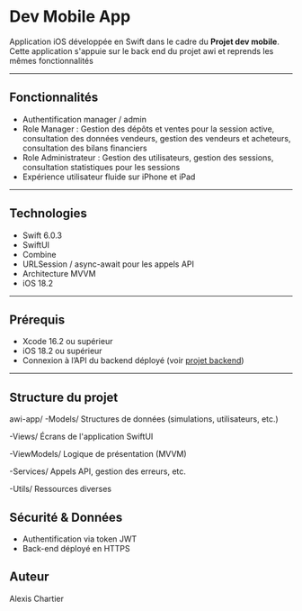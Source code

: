 # Dev Mobile App

Application iOS développée en Swift dans le cadre du **Projet dev mobile**.  
Cette application s'appuie sur le back end du projet awi et reprends les mêmes fonctionnalités

---

## Fonctionnalités

- Authentification manager / admin
- Role Manager : Gestion des dépôts et ventes pour la session active, consultation des données vendeurs, gestion des vendeurs et acheteurs, consultation des bilans financiers
- Role Administrateur : Gestion des utilisateurs, gestion des sessions, consultation statistiques pour les sessions 
- Expérience utilisateur fluide sur iPhone et iPad

---

## Technologies

- Swift 6.0.3
- SwiftUI
- Combine
- URLSession / async-await pour les appels API
- Architecture MVVM
- iOS 18.2

---

## Prérequis

- Xcode 16.2 ou supérieur
- iOS 18.2 ou supérieur
- Connexion à l’API du backend déployé (voir [projet backend](https://github.com/AlexisChartier/awi-back))

---

## Structure du projet

awi-app/
-Models/      Structures de données (simulations, utilisateurs, etc.)

-Views/       Écrans de l'application SwiftUI

-ViewModels/  Logique de présentation (MVVM)

-Services/    Appels API, gestion des erreurs, etc.

-Utils/       Ressources diverses

## Sécurité & Données

- Authentification via token JWT
- Back-end déployé en HTTPS

## Auteur

Alexis Chartier
